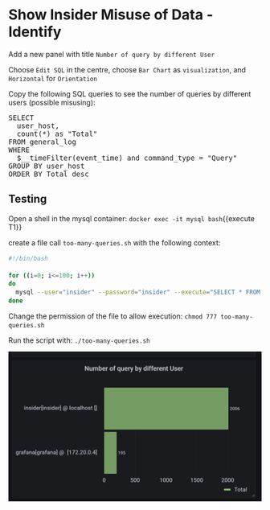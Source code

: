 # Show Insider Misuse of Data - Identify

Add a new panel with title `Number of query by different User`

Choose `Edit SQL` in the centre, choose `Bar Chart` as `visualization`, and `Horizontal` for `Orientation`

Copy the following SQL queries to see the number of queries by different users (possible misusing):
<pre class="file" data-target="clipboard">
SELECT
  user_host,
  count(*) as "Total"
FROM general_log
WHERE
  $__timeFilter(event_time) and command_type = "Query"
GROUP BY user_host
ORDER BY Total desc 
</pre>


## Testing
Open a shell in the mysql container: `docker exec -it mysql bash`{{execute T1}}

create a file call `too-many-queries.sh` with the following context: 
```sh
#!/bin/bash

for ((i=0; i<=100; i++))
do
  mysql --user="insider" --password="insider" --execute="SELECT * FROM wordpress.wp_users limit 1;" > /dev/null
done
```

Change the permission of the file to allow execution:
`chmod 777 too-many-queries.sh`

Run the script with:
`./too-many-queries.sh`

![result](assets/too-many-queries.png)